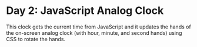 # Day 2: JavaScript Analog Clock

This clock gets the current time from JavaScript and it updates the hands of the on-screen analog clock (with hour, minute, and second hands) using CSS to rotate the hands.